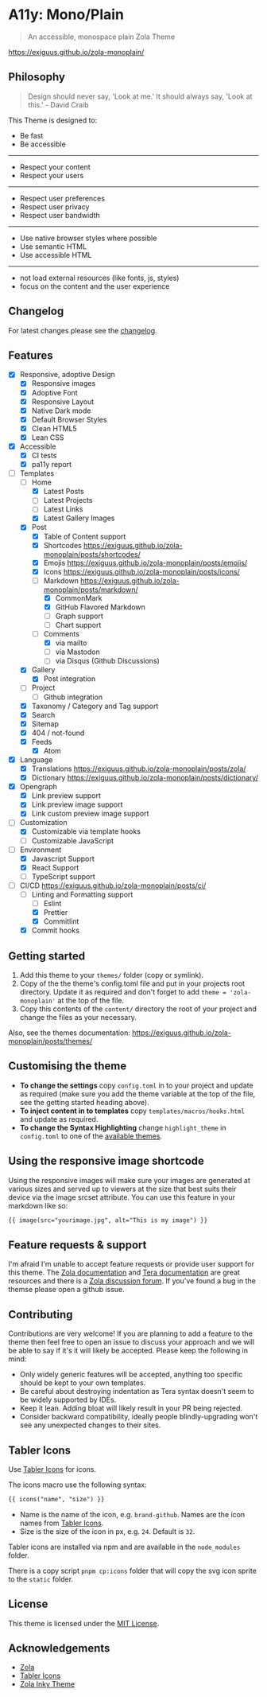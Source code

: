 # A11y: Mono/Plain

> An accessible, monospace plain Zola Theme

<https://exiguus.github.io/zola-monoplain/>

## Philosophy

> Design should never say, 'Look at me.' It should always say, 'Look at this.' - David Craib

This Theme is designed to:

- Be fast
- Be accessible

---

- Respect your content
- Respect your users

---

- Respect user preferences
- Respect user privacy
- Respect user bandwidth

---

- Use native browser styles where possible
- Use semantic HTML
- Use accessible HTML

---

- not load external resources (like fonts, js, styles)
- focus on the content and the user experience

## Changelog

For latest changes please see the [changelog](CHANGELOG.md).

## Features

- [x] Responsive, adoptive Design
  - [x] Responsive images
  - [x] Adoptive Font
  - [x] Responsive Layout
  - [x] Native Dark mode
  - [x] Default Browser Styles
  - [x] Clean HTML5
  - [x] Lean CSS
- [x] Accessible
  - [x] CI tests
  - [x] pa11y report
- [ ] Templates
  - [ ] Home
    - [x] Latest Posts
    - [ ] Latest Projects
    - [ ] Latest Links
    - [x] Latest Gallery Images
  - [x] Post
    - [x] Table of Content support
    - [x] Shortcodes <https://exiguus.github.io/zola-monoplain/posts/shortcodes/>
    - [x] Emojis <https://exiguus.github.io/zola-monoplain/posts/emojis/>
    - [x] Icons <https://exiguus.github.io/zola-monoplain/posts/icons/>
    - [ ] Markdown <https://exiguus.github.io/zola-monoplain/posts/markdown/>
      - [x] CommonMark
      - [x] GitHub Flavored Markdown
      - [ ] Graph support
      - [ ] Chart support
    - [ ] Comments
      - [x] via mailto
      - [ ] via Mastodon
      - [ ] via Disqus (Github Discussions)
  - [x] Gallery
    - [x] Post integration
  - [ ] Project
    - [ ] Github integration
  - [x] Taxonomy / Category and Tag support
  - [x] Search
  - [x] Sitemap
  - [x] 404 / not-found
  - [x] Feeds
    - [x] Atom
- [x] Language
  - [x] Translations <https://exiguus.github.io/zola-monoplain/posts/zola/>
  - [x] Dictionary <https://exiguus.github.io/zola-monoplain/posts/dictionary/>
- [x] Opengraph
  - [x] Link preview support
  - [x] Link preview image support
  - [x] Link custom preview image support
- [ ] Customization
  - [x] Customizable via template hooks
  - [ ] Customizable JavaScript
- [ ] Environment
  - [x] Javascript Support
  - [x] React Support
  - [ ] TypeScript support
- [ ] CI/CD <https://exiguus.github.io/zola-monoplain/posts/ci/>
  - [ ] Linting and Formatting support
    - [ ] Eslint
    - [x] Prettier
    - [x] Commitlint
  - [x] Commit hooks

## Getting started

1. Add this theme to your `themes/` folder (copy or symlink).
2. Copy of the the theme's config.toml file and put in your projects root directory. Update it as required and don't forget to add `theme = 'zola-monoplain'` at the top of the file.
3. Copy this contents of the `content/` directory the root of your project and change the files as your necessary.

Also, see the themes documentation: <https://exiguus.github.io/zola-monoplain/posts/themes/>

## Customising the theme

- **To change the settings** copy `config.toml` in to your project and update as required (make sure you add the theme variable at the top of the file, see the getting started heading above).
- **To inject content in to templates** copy `templates/macros/hooks.html` and update as required.
- **To change the Syntax Highlighting** change `highlight_theme` in `config.toml` to one of the [available themes](https://github.com/getzola/zola/tree/master/sublime/themes).

## Using the responsive image shortcode

Using the responsive images will make sure your images are generated at various sizes and served up to viewers at the size that best suits their device via the image srcset attribute. You can use this feature in your markdown like so:

```md
{{ image(src="yourimage.jpg", alt="This is my image") }}
```

## Feature requests & support

I'm afraid I'm unable to accept feature requests or provide user support for this theme. The [Zola documentation](https://www.getzola.org/documentation/getting-started/overview/) and [Tera documentation](https://tera.netlify.app/docs/) are great resources and there is a [Zola discussion forum](https://zola.discourse.group/). If you've found a bug in the themse please open a github issue.

## Contributing

Contributions are very welcome! If you are planning to add a feature to the theme then feel free to open an issue to discuss your approach and we will be able to say if it's it will likely be accepted. Please keep the following in mind:

- Only widely generic features will be accepted, anything too specific should be kept to your own templates.
- Be careful about destroying indentation as Tera syntax doesn't seem to be widely supported by IDEs.
- Keep it lean. Adding bloat will likely result in your PR being rejected.
- Consider backward compatibility, ideally people blindly-upgrading won't see any unexpected changes to their sites.

## Tabler Icons

Use [Tabler Icons](https://tabler.io/icons) for icons.

The icons macro use the following syntax:

```md
{{ icons("name", "size") }}
```

- Name is the name of the icon, e.g. `brand-github`. Names are the icon names from [Tabler Icons]([https://tabler.io/icons).
- Size is the size of the icon in px, e.g. `24`. Default is `32`.

Tabler icons are installed via npm and are available in the `node_modules` folder.

There is a copy script `pnpm cp:icons` folder that will copy the svg icon sprite
to the `static` folder.

## License

This theme is licensed under the [MIT License](LICENSE).

## Acknowledgements

- [Zola](https://www.getzola.org/)
- [Tabler Icons](https://tabler.io/icons)
- [Zola Inky Theme](https://github.com/jimmyff/zola-inky)
